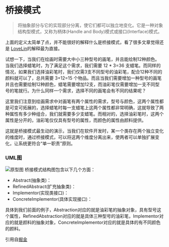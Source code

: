 # 桥接模式

> 将抽象部分与它的实现部分分离，使它们都可以独立地变化。它是一种对象结构型模式，又称为柄体(Handle and Body)模式或接口(Interface)模式。

上面的定义太简单了点，并不能很好的解释什么是桥接模式，看了很多文章觉得还是 [LoveLin](https://blog.csdn.net/lovelion/article/details/7464183)的解释最为直接。

试想一下，当我们在绘画时需要大中小三种型号的画笔，并且能绘制12种颜色。当我们选择蜡笔时，为了满足这个需求，我们需要 12 * 3=36 支蜡笔。而同样的情况，如果我们选择油彩笔时，我们仅需3支不同型号的油彩笔，配合12种不同的颜料就可以了，总共需要 3+12=15 个物品。而且当我们需要增加一种型号的画笔并且也需要绘制12种颜色，蜡笔需要增加12支，而油彩笔仅需要增加一支不同型号的笔就行。为什么同样一个需求，选择不同的画笔会有不同的结果呢？

这里我们注意到绘画需求中对画笔有两个属性的需求，型号与颜色，这两个属性都是可变可拓展的，选择蜡笔时每一支蜡笔上这两个属性都非常明确，这就导致了两种属性有多少种组合，我们就需要多少支蜡笔。而相对的，选择油彩笔时，这两个属性是分开的，油彩笔仅仅具有型号的属性，而颜色的属性由颜料提供。

这就是桥接模式最生动的演示，当我们在软件开发时，某一个类存在两个独立变化的维度时，通过桥接模式，可以将这两个维度分离出来，使两者可以单独扩展变化，让系统更符合“单一职责”原则。

### UML图

![原型图](https://user-gold-cdn.xitu.io/2017/9/10/154b09408209b4ab1e2f1e3cfba5fa26?imageView2/0/w/1280/h/960/format/webp/ignore-error/1)
桥接模式结构图包含以下几个方面：

- Abstract(抽象类)：
- RefinedAbstract(扩充抽象类)：
- Implementor(实现类接口)：
- ConcreteImplementor(具体实现接口)：

具体到我们前面的例子，Abstraction对应的就是油彩笔的抽象对象，具有型号这个属性，RefinedAbstraction对应的就是具体三种型号的油彩笔，Implementor对应的就是颜料的抽象对象，ConcreteImplementor对应的就是具体的有不同颜色的颜料。












引用自[掘金](https://juejin.im/entry/59b408d7f265da065352b233)
